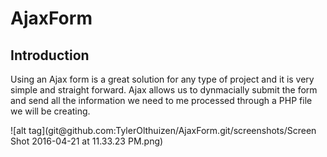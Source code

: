 # AjaxForm
<h2> Introduction </h2>
<div><p>
	Using an Ajax form is a great solution for any type of project and it is very simple and straight forward. Ajax allows us to dynmacially submit the form and send all the information we need to me processed through a PHP file we will be creating.
</p></div>
![alt tag](git@github.com:TylerOlthuizen/AjaxForm.git/screenshots/Screen Shot 2016-04-21 at 11.33.23 PM.png)